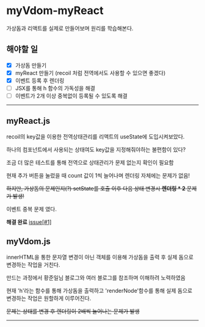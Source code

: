 # myVdom-myReact

가상돔과 리액트를 실제로 만들어보며 원리를 학습해본다.

## 해야할 일

- [x] 가상돔 만들기
- [x] myReact 만들기 (recoil 처럼 전역에서도 사용할 수 있으면 좋겠다)
- [x] 이벤트 등록 후 렌더링
- [ ] JSX를 통해 h 함수의 가독성을 해결
- [ ] 이벤트가 2개 이상 중복없이 등록될 수 있도록 해결

---

## myReact.js

recoil의 key값을 이용한 전역상태관리를 리액트의 useState에 도입시켜보았다.

하나의 컴포넌트에서 사용되는 상태여도 key값을 지정해줘야하는 불편함이 있다?

조금 더 많은 테스트를 통해 전역으로 상태관리가 문제 없는지 확인이 필요함

현재 추가 버튼을 눌렀을 때 count 값이 1씩 늘어나며 렌더링 자체에는 문제가 없음!

~~하지만, 가상돔의 문제인지(?) setState를 호출 이후 다음 상태 변경시 **렌더링 \* 2** 문제가 발생!~~

이벤트 중복 문제 였다.

**해결 완료** [issue[#1]](https://github.com/somedaycode/myVdom-myReact/issues/1)

## myVdom.js

innerHTML을 통한 문자열 변경이 아닌 객체를 이용해 가상돔을 출력 후 실제 돔으로 변경하는 작업을 거친다.

만드는 과정에서 황준일님 블로그와 여러 블로그를 참조하며 이해하려 노력하였음

현재 'h'라는 함수를 통해 가상돔을 출력하고 'renderNode'함수를 통해 실제 돔으로 변경하는 작업은 원할하게 이루어진다.

~~문제는 상태를 변경 후 렌더링이 2배씩 늘어나는 문제가 발생~~

---
